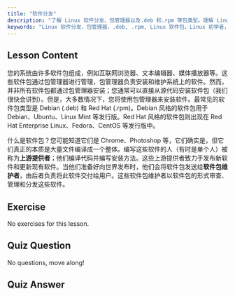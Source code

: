 ```yaml
---
title: "软件分发"
description: "了解 Linux 软件分发、包管理器以及.deb 和.rpm 等包类型。理解 Linux 系统上如何管理软件。"
keywords: "Linux 软件分发，包管理器，.deb, .rpm, Linux 软件包，Linux 初学者，Linux 教程，软件安装"
---
```


## Lesson Content

您的系统由许多软件包组成，例如互联网浏览器、文本编辑器、媒体播放器等。这些软件包通过包管理器进行管理，包管理器负责安装和维护系统上的软件。然而，并非所有软件包都通过包管理器安装；您通常可以直接从源代码安装软件包（我们很快会讲到）。但是，大多数情况下，您将使用包管理器来安装软件。最常见的软件包类型是 Debian (.deb) 和 Red Hat (.rpm)。Debian 风格的软件包用于 Debian、Ubuntu、Linux Mint 等发行版。Red Hat 风格的软件包则出现在 Red Hat Enterprise Linux、Fedora、CentOS 等发行版中。

什么是软件包？您可能知道它们是 Chrome、Photoshop 等，它们确实是，但它们真正的本质是大量文件编译成一个整体。编写这些软件的人（有时是单个人）被称为**上游提供者**；他们编译代码并编写安装方法。这些上游提供者致力于发布新软件和更新现有软件。当他们准备好向世界发布时，他们会将软件包发送给**软件包维护者**，由后者负责将此软件交付给用户。这些软件包维护者以软件包的形式审查、管理和分发这些软件。

## Exercise

No exercises for this lesson.

## Quiz Question

No questions, move along!

## Quiz Answer
